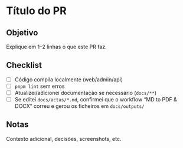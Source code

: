 # Título do PR

## Objetivo
Explique em 1–2 linhas o que este PR faz.

## Checklist
- [ ] Código compila localmente (web/admin/api)
- [ ] `pnpm lint` sem erros
- [ ] Atualizei/adicionei documentação se necessário (`docs/**`)
- [ ] Se editei `docs/actas/*.md`, confirmei que o workflow “MD to PDF & DOCX” correu e gerou os ficheiros em `docs/outputs/`

## Notas
Contexto adicional, decisões, screenshots, etc.

